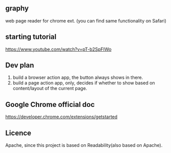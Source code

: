 ## graphy
web page reader for chrome ext. (you can find same functionality on Safari)

## starting tutorial
https://www.youtube.com/watch?v=pT-b2SpFIWo

## Dev plan
1. build a browser action app, the button always shows in there.
2. build a page action app, only, decides if whether to show based on content/layout of the current page.

## Google Chrome official doc
https://developer.chrome.com/extensions/getstarted

## Licence
Apache, since this project is based on Readability(also based on Apache).
